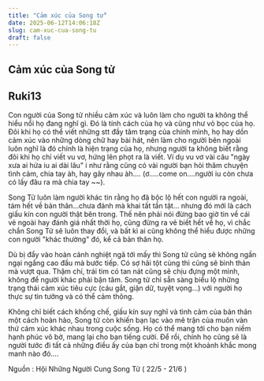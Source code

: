 ```yaml
---
title: "Cảm xúc của Song tử"
date: 2025-06-12T14:06:18Z
slug: cam-xuc-cua-song-tu
draft: false
---
```


## Cảm xúc của Song tử

## Ruki13

Con người của Song tử nhiều cảm xúc và luôn làm cho người ta không thể hiểu nổi họ đang nghĩ gì. Đó là tính cách của họ và cũng như vỏ bọc của họ. Đôi khi họ có thể viết những stt đầy tâm trạng của chính mình, họ hay dồn cảm xúc vào những dòng chữ hay bài hát, nên làm cho người bên ngoài luôn nghĩ là đó chính là hiện trạng của họ, nhưng người ta không biết rằng đôi khi họ chỉ viết vu vơ, hứng lên phọt ra là viết. Ví dụ vu vơ vài câu "ngày xưa ai hứa iu ai dài lâu" i như rằng 
cũng có vài người bạn hỏi thăm chuyện tình cảm, chia tay àh, hay gây nhau àh.... (ơ.....come on....người iu còn chưa có lấy đâu ra mà chia tay ~~).
 
 
 
 
Song Tử luôn làm người khác tin rằng họ đã bộc lộ hết con người ra ngoài, tám hết về bản thân...chưa đánh mà khai tất tần tật... nhưng đó mới là cách giấu kín con người thật bên trong. Thế nên phải nói đừng bao giờ tin về cái vẻ ngoài hay đánh giá nhất thời họ, cũng đừng ra vẻ biết hết về họ, vì chắc chắn Song Tử sẽ luôn thay đổi, và bất kì ai cũng không thể hiểu được những con người "khác thường" đó, kể cả bản thân họ.
 
 
 
 
Dù bị đẩy vào hoàn cảnh nghiệt ngã tới mấy thì Song tử cũng sẽ không ngần ngại ngẩng cao đầu mà bước tiếp. Có sợ hãi tột cùng thì cũng sẽ bình thản mà vượt qua. Thậm chí, trái tim có tan nát cũng sẽ chịu đựng một mình, không để người khác phải bận tâm. Song tử chỉ sẵn sàng biểu lộ những trạng thái cảm xúc tiêu cực (cáu gắt, giận dữ, tuyệt vọng...) với người họ thực sự tin tưởng và có thể cảm thông. 

Không chỉ biết cách khống chế,
giấu kín suy nghĩ và tình cảm của bản thân một cách hoàn hảo, Song tử còn khiến bạn lạc vào mê trận của muôn vàn thứ cảm xúc khác nhau trong cuộc sống. Họ có thể mang tới cho bạn niềm hạnh phúc vô bờ, mang lại cho bạn tiếng cười. Để rồi, chính họ cũng sẽ là người tước đi tất cả những điều ấy của bạn chỉ trong một khoảnh khắc mong manh nào đó....
 
Nguồn : Hội Những Người Cung Song Tử ( 22/5 - 21/6 )